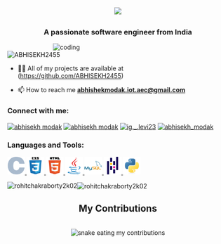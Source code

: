 
<h1 align="center">
    <img src="https://readme-typing-svg.herokuapp.com/?font=Righteous&size=35&center=true&vCenter=true&width=500&height=70&duration=4000&lines=Hi+There!+👋;+I'm+Abhisekh;" />
</h1>
<h3 align="center">A passionate software engineer from India</h3>

<img align="right" alt="coding" width="400" src="https://giffiles.alphacoders.com/221/221575.gif">

<p align="left"> <img src="https://komarev.com/ghpvc/?username=ABHISEKH2455&label=Profile%20views&color=0e75b6&style=flat" alt="ABHISEKH2455" /> </p>

- 👨‍💻 All of my projects are available at (https://github.com/ABHISEKH2455)

- 📫 How to reach me **abhishekmodak.iot.aec@gmail.com**

<h3 align="left">Connect with me:</h3>
<p align="left">
<a href="https://x.com/AbhisekhModak" target="blank"><img align="center" src="https://raw.githubusercontent.com/rahuldkjain/github-profile-readme-generator/master/src/images/icons/Social/twitter.svg" alt="abhisekh modak" height="30" width="40" /></a>
<a href="www.linkedin.com/in/abhisekh-modak-018267254" target="blank"><img align="center" src="https://raw.githubusercontent.com/rahuldkjain/github-profile-readme-generator/master/src/images/icons/Social/linked-in-alt.svg" alt="abhisekh modak" height="30" width="40" /></a>
<a href="https://www.instagram.com/_btw_its_abhisekh_?igsh=M3pnaGNybHU5dXAz" target="blank"><img align="center" src="https://raw.githubusercontent.com/rahuldkjain/github-profile-readme-generator/master/src/images/icons/Social/instagram.svg" alt="ig._.levi23" height="30" width="40" /></a>
<a href="https://leetcode.com/u/Abhisekh4321/" target="blank"><img align="center" src="https://raw.githubusercontent.com/rahuldkjain/github-profile-readme-generator/master/src/images/icons/Social/leet-code.svg" alt="abhisekh_modak" height="30" width="40" /></a>
</p>

<h3 align="left">Languages and Tools:</h3>
<p align="left"> <a href="https://www.cprogramming.com/" target="_blank" rel="noreferrer"> <img src="https://raw.githubusercontent.com/devicons/devicon/master/icons/c/c-original.svg" alt="c" width="40" height="40"/> </a> <a href="https://www.w3schools.com/css/" target="_blank" rel="noreferrer"> <img src="https://raw.githubusercontent.com/devicons/devicon/master/icons/css3/css3-original-wordmark.svg" alt="css3" width="40" height="40"/> </a> <a href="https://www.w3.org/html/" target="_blank" rel="noreferrer"> <img src="https://raw.githubusercontent.com/devicons/devicon/master/icons/html5/html5-original-wordmark.svg" alt="html5" width="40" height="40"/> </a> <a href="https://www.java.com" target="_blank" rel="noreferrer"> <img src="https://raw.githubusercontent.com/devicons/devicon/master/icons/java/java-original.svg" alt="java" width="40" height="40"/> </a> <a href="https://www.mysql.com/" target="_blank" rel="noreferrer"> <img src="https://raw.githubusercontent.com/devicons/devicon/master/icons/mysql/mysql-original-wordmark.svg" alt="mysql" width="40" height="40"/> </a> <a href="https://pandas.pydata.org/" target="_blank" rel="noreferrer"> <img src="https://raw.githubusercontent.com/devicons/devicon/2ae2a900d2f041da66e950e4d48052658d850630/icons/pandas/pandas-original.svg" alt="pandas" width="40" height="40"/> </a> <a href="https://www.python.org" target="_blank" rel="noreferrer"> <img src="https://raw.githubusercontent.com/devicons/devicon/master/icons/python/python-original.svg" alt="python" width="40" height="40"/> </a> </p>
<p><img align="left" src="https://github-readme-stats.vercel.app/api/top-langs?username=rohitchakraborty2k02&show_icons=true&locale=en&layout=compact" alt="rohitchakraborty2k02" /></p>

<p><img align="center" src="https://github-readme-streak-stats.herokuapp.com/?user=rohitchakraborty2k02&" alt="rohitchakraborty2k02" /></p>



<div align="center">
  <h2>My Contributions </h2>
  <br>
  <img alt="snake eating my contributions" src="https://raw.githubusercontent.com/ABHISEKH2455/ABHISEKH2455/output/github-contribution-grid-snake-dark.svg" />
  
  <br/><br/><br/>
</div>
